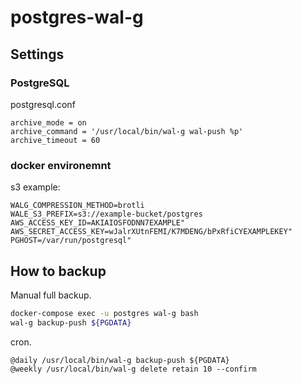 # postgres-wal-g

## Settings

### PostgreSQL

postgresql.conf

```
archive_mode = on
archive_command = '/usr/local/bin/wal-g wal-push %p'
archive_timeout = 60
```

### docker environemnt

s3 example:

```
WALG_COMPRESSION_METHOD=brotli
WALE_S3_PREFIX=s3://example-bucket/postgres
AWS_ACCESS_KEY_ID=AKIAIOSFODNN7EXAMPLE"
AWS_SECRET_ACCESS_KEY=wJalrXUtnFEMI/K7MDENG/bPxRfiCYEXAMPLEKEY"
PGHOST=/var/run/postgresql"
```

## How to backup

Manual full backup.

```sh
docker-compose exec -u postgres wal-g bash
wal-g backup-push ${PGDATA}
```

cron.

```
@daily /usr/local/bin/wal-g backup-push ${PGDATA}
@weekly /usr/local/bin/wal-g delete retain 10 --confirm  
```
